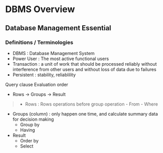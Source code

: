 # DBMS Overview

## Database Management Essential
### Definitions / Terminologies
- DBMS : Database Management System
- Power User : The most active functional users
- Transaction : a unit of work that should be processed reliably without interference from other users and without loss of data due to failures
- Persistent : stability, reliablility


Query clause Evaluation order
- Rows -> Groups -> Result
> - Rows : Rows operations before group operation
    - From
    - Where
  - Groups (column) : only happen one time, and calculate summary data for decision making
    - Group by
    - Having
  - Result
    - Order by
    - Select
